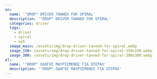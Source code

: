 ```yaml
---
en:
  name: '"DROP" DRIVER TANNED FOR SPIRAL'
  description: '"DROP" DRIVER TANNED FOR SPIRAL'
  categories: driver
  tags:
    - driver
    - spiral
    - no5
  image_main: /assets/img/drop-driver-tanned-for-spiral.webp
  image_150: /assets/img/drop-driver-tanned-for-spiral-150x150.webp
  image_300: /assets/img/drop-driver-tanned-for-spiral-300x300.webp
el:
  name: '"DROP" ΟΔΗΓΟΣ ΜΑΥΡΙΣΜΕΝΟΣ ΓΙΑ ΣΠΙΡΑΛ'
  description: '"DROP" ΟΔΗΓΟΣ ΜΑΥΡΙΣΜΕΝΟΣ ΓΙΑ ΣΠΙΡΑΛ'
---
```

